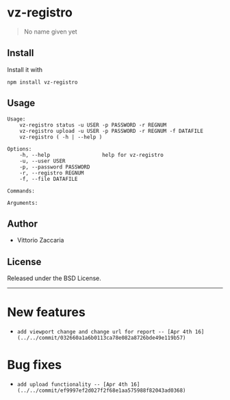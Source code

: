 # vz-registro
> No name given yet

## Install

Install it with

```
npm install vz-registro
```
## Usage

```
Usage:
    vz-registro status -u USER -p PASSWORD -r REGNUM
    vz-registro upload -u USER -p PASSWORD -r REGNUM -f DATAFILE
    vz-registro ( -h | --help )

Options:
    -h, --help                 help for vz-registro
    -u, --user USER
    -p, --password PASSWORD
    -r, --registro REGNUM
    -f, --file DATAFILE

Commands:

Arguments:

```

## Author

* Vittorio Zaccaria

## License
Released under the BSD License.

***



# New features

-     add viewport change and change url for report -- [Apr 4th 16](../../commit/032660a1a6b0113ca78e082a8726bde49e119b57)

# Bug fixes

-     add upload functionality -- [Apr 4th 16](../../commit/ef9997ef2d027f2f68e1aa575988f82043ad0368)
